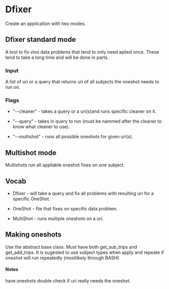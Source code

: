 # Dfixer

Create an application with two modes.

## Dfixer standard mode

A tool to fix vivo data problems that tend to only need aplied once. These tend to take a long time and will be done in parts.

### Input

A list of uri or a query that returns uri of all subjects the oneshot needs to run on.

### Flags

- "--cleaner" \- takes a query or a uri(s)and runs specific cleaner on it.

- "--query" \- takes in query to run (must be nammed after the cleaner to know what cleaner to use).

- "--multishot" \- runs all possible oneshots for given uri(s).

## Multishot mode

Multishots run all appliable oneshot fixes on one subject.

## Vocab

- Dfixer \- will take a query and fix all problems with resulting uri for a specific OneShot.

- OneShot \- file that fixes on specific data problem.

- MultiShot \- runs multiple oneshots on a uri.

## Making oneshots

Use the abstract base class. Must have both get_sub_trips and get_add_trips. It is sugested to use subject types when apply and repeate if oneshot will run repeatedly (mostlikely through BASH)

#### Notes

have oneshots double check if uri really needs the oneshot.

